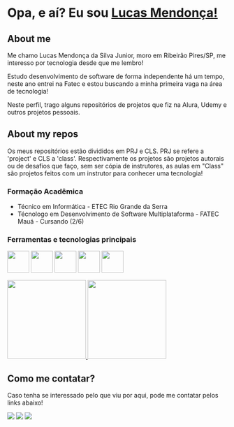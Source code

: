# Opa, e aí? Eu sou <a href="https://www.linkedin.com/in/lucasmendon/">Lucas Mendonça!</a>



## About me
 
 Me chamo Lucas Mendonça da Silva Junior, moro em Ribeirão Pires/SP, me interesso por tecnologia desde que me lembro!
 
Estudo desenvolvimento de software de forma independente há um tempo, neste ano entrei na Fatec e estou buscando a minha primeira vaga na área de tecnologia!

 Neste perfil, trago alguns repositórios de projetos que fiz na Alura, Udemy e outros projetos pessoais.
 
 ## About my repos
 
 Os meus repositórios estão divididos em PRJ e CLS. PRJ se refere a 'project' e CLS a 'class'. Respectivamente os projetos são projetos autorais ou de desafios que faço, sem ser cópia de instrutores, as aulas em "Class" são projetos feitos com um instrutor para conhecer uma tecnologia!
 
 ### Formação Acadêmica

 * Técnico em Informática - ETEC Rio Grande da Serra
 * Técnologo em Desenvolvimento de Software Multiplataforma - FATEC Mauá - Cursando (2/6)

 ### Ferramentas e tecnologias principais

<img src="https://cdn.jsdelivr.net/gh/devicons/devicon/icons/angularjs/angularjs-plain.svg" width="50" height="50"/> <img src="https://cdn.jsdelivr.net/gh/devicons/devicon/icons/typescript/typescript-plain.svg" width="50" height="50" />  <img src="https://cdn.jsdelivr.net/gh/devicons/devicon/icons/java/java-original.svg" width="50"/> <img src="https://cdn.jsdelivr.net/gh/devicons/devicon/icons/linux/linux-original.svg" width="50"/> <img src="https://cdn.jsdelivr.net/gh/devicons/devicon/icons/docker/docker-original.svg" width="50"/>

    
          
          
<div>
<a href="https://github.com/LucasMend0n">
<img height="180em" src="https://github-readme-stats.vercel.app/api?username=LucasMend0n&show_icons=true&theme=dracula&include_all_commits=true&count_private=true"/>
<img height="180em" src="https://github-readme-stats.vercel.app/api/top-langs/?username=LucasMend0n&layout=compact&langs_count=7&theme=dracula"/>
</a>
</div>

## Como me contatar? 

Caso tenha se interessado pelo que viu por aqui, pode me contatar pelos links abaixo!

<div>
<a href="https://www.linkedin.com/in/lucasmendon/" target="_blank"><img src="https://img.shields.io/badge/-LinkedIn-%230077B5?style=for-the-badge&logo=linkedin&logoColor=white" target="_blank"></a>
<a href="https://instagram.com/luh_msjr/" target="_blank"><img src="https://img.shields.io/badge/-Instagram-%23E4405F?style=for-the-badge&logo=instagram&logoColor=white" target="_blank"></a>
<a href = "mailto:lucasjr413@gmail.com"><img src="https://img.shields.io/badge/Gmail-D14836?style=for-the-badge&logo=gmail&logoColor=white" target="_blank"></a>
</div>

<!---
LucasMend0n/LucasMend0n is a ✨ special ✨ repository because its `README.md` (this file) appears on your GitHub profile.
You can click the Preview link to take a look at your changes.
--->
